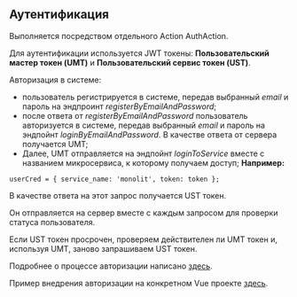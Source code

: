 ## Аутентификация

Выполняется посредством отдельного Action AuthAction.

Для аутентификации используется JWT токены: **Пользовательский мастер токен (UMT)** и **Пользовательский сервис токен (UST)**.

Авторизация в системе:

- пользователь регистрируется в системе, передав выбранный *email* и пароль на эндпроинт  *registerByEmailAndPassword*;
- после ответа от *registerByEmailAndPassword* пользователь авторизуется в системе, передав выбранный *email* и пароль на эндпойнт *loginByEmailAndPassword*. В качестве ответа от сервера получается UMT;
- Далее, UMT отправляется на эндпойнт *loginToService* вместе с названием микросервиса, к которому получаем доступ;
**Например:**
```
userCred = { service_name: 'monolit', token: token };
```
В качестве ответа на этот запрос получается UST токен.

Он отправляется на сервер вместе с каждым запросом для проверки статуса пользователя.

Если UST токен просрочен, проверяем действителен ли UMT токен и, используя UMT, заново запрашиваем UST токен.

Подробнее о процессе авторизации написано [здесь](/server/autorization).

Пример внедрения авторизации на конкретном Vue проекте [здесь](/client/example_auth.md).
